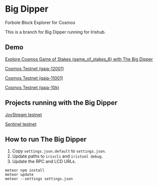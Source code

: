 # Big Dipper
Forbole Block Explorer for Cosmos

This is a branch for Big Dipper running for Irishub.

## Demo
[Explore Cosmos Game of Stakes (game_of_stakes_6) with The Big Dipper](https://bigdipper.forbole.com)

[Cosmos Testnet (gaia-12001)](https://gaia-12k1.bigdipper.live)

[Cosmos Testnet (gaia-11001)](https://gaia-11k1.bigdipper.live)

[Cosmos Testnet (gaia-10k)](https://gaia-10k.bigdipper.live)

## Projects running with the Big Dipper
[JoyStream testnet](http://explorer.joystream.org/)

[Sentinel testnet](https://explorer.sentinel.co/)

## How to run The Big Dipper

1. Copy `settings.json.default` to `settings.json`.
2. Update paths to `iriscli` and `iristool debug`.
3. Update the RPC and LCD URLs.

```
meteor npm install
meteor update
meteor --settings settings.json
```
